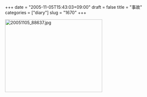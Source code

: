 +++
date = "2005-11-05T15:43:03+09:00"
draft = false
title = "事故"
categories = ["diary"]
slug = "1670"
+++

<img src="http://ieiriblog.img.jugem.cc/20051105_88637.jpg" class="pict" width="320" height="240" alt="20051105_88637.jpg" />
